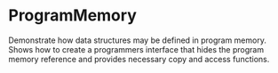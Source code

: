 ProgramMemory
==========

Demonstrate how data structures may be defined in program memory. Shows how to create a programmers interface that hides the program memory reference and provides necessary copy and access functions. 